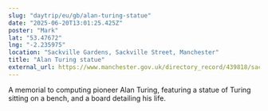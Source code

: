 ```yaml
---
slug: "daytrip/eu/gb/alan-turing-statue"
date: "2025-06-20T13:01:25.425Z"
poster: "Mark"
lat: "53.47672"
lng: "-2.235975"
location: "Sackville Gardens, Sackville Street, Manchester"
title: "Alan Turing statue"
external_url: https://www.manchester.gov.uk/directory_record/439818/sackville_gardens/category/301/all_parks_playgrounds_and_open_spaces
---
```

A memorial to computing pioneer Alan Turing, featuring a statue of Turing sitting on a bench, and a board detailing his life.